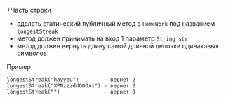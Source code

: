 +Часть строки
- сделать статический публичный метод в `HomeWork` под названием `longestStreak`
- метод должен принимать на вход 1 параметр `String str`
- метод должен вернуть длину самой длинной цепочки одинаковых символов 

Пример
```
longestStreak("hayyeu")        - вернет 2
longestStreak("XPNzzzddOOOxx") - вернет 3
longestStreak("")              - вернет 0
```